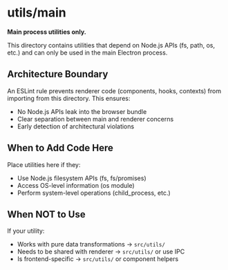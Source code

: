 # utils/main

**Main process utilities only.** 

This directory contains utilities that depend on Node.js APIs (fs, path, os, etc.) 
and can only be used in the main Electron process.

## Architecture Boundary

An ESLint rule prevents renderer code (components, hooks, contexts) from importing 
from this directory. This ensures:

- No Node.js APIs leak into the browser bundle
- Clear separation between main and renderer concerns
- Early detection of architectural violations

## When to Add Code Here

Place utilities here if they:
- Use Node.js filesystem APIs (fs, fs/promises)
- Access OS-level information (os module)
- Perform system-level operations (child_process, etc.)

## When NOT to Use

If your utility:
- Works with pure data transformations → `src/utils/`
- Needs to be shared with renderer → `src/utils/` or use IPC
- Is frontend-specific → `src/utils/` or component helpers

